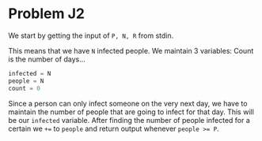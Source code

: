 # Problem J2

We start by getting the input of ```P, N, R``` from stdin.

This means that we have ```N``` infected people. We maintain 3 variables: Count is the number of days...

```python
infected = N
people = N
count = 0
```

Since a person can only infect someone on the very next day, we have to maintain the number of people that are going to infect for that day. This will be our ```infected``` variable. After finding the number of people infected for a certain we ```+=``` to ```people``` and return output whenever ```people >= P```.

